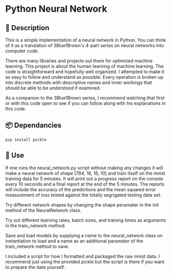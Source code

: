 # Python Neural Network

## 👋 Description
This is a simple implementation of a neural network in Python. You can think of it as a translation of 3Blue1Brown's 4-part series on neural networks into computer code.

There are many libraries and projects out there for optimized machine learning. This project is about the human learning of machine learning. The code is straightforward and hopefully well organized. I attempted to make it as easy to follow and understand as possible. Every operation is broken up into discrete methods with descriptive names and inner workings that should be able to be understood if examined.

As a companion to the 3Blue1Brown series, I recommend watching that first or with this code open to see if you can follow along with his explanations in this code.

## 📦 Dependancies
```pip install pickle```

## 🚀 Use
If one runs the neural_network.py script without making any changes it will make a neural network of shape [784, 16, 16, 10] and train itself on the mnist training data for 5 minutes. It will print out a progress report on the console every 10 seconds and a final report at the end of the 5 minutes. The reports will include the accuracy of the predictions and the mean squared error measurement of loss tested against the totally segrigated testing data set.

Try different network shapes by changing the shape peramater in the init method of the NeuralNetwork class.

Try out different learning rates, batch sizes, and training times as arguments in the train_network method.

Save and load models by supplying a name to the neural_network class on instantiation to load and a name as an additional paramater of the train_network method to save.

I included a script for how I formatted and packaged the raw mnist data. I recommend just using the provided pickle but the script is there if you want to prepare the data yourself.
